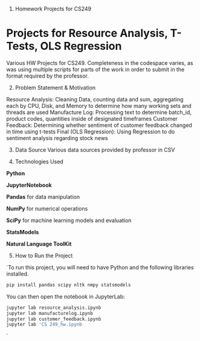 1. Homework Projects for CS249

# Projects for Resource Analysis, T-Tests, OLS Regression

Various HW Projects for CS249. Completeness in the codespace varies, as was using multiple scripts for parts of the work in order to submit in the format required by the professor. 

2. Problem Statement & Motivation

Resource Analysis: Cleaning Data, counting data and sum, aggregating each by CPU, Disk, and Memory to determine how many working sets and threads are used
Manufacture Log: Processing text to determine batch_id, product codes, quantities inside of designated timeframes
Customer Feedback: Determining whether sentiment of customer feedback changed in time using t-tests
Final (OLS Regression): Using Regression to do sentiment analysis regarding stock news

3. Data Source
Various data sources provided by professor in CSV

4. Technologies Used

**Python**

**JupyterNotebook**

**Pandas** for data manipulation

**NumPy** for numerical operations

**SciPy** for machine learning models and evaluation

**StatsModels**

**Natural Language ToolKit**

5. How to Run the Project

`To run this project, you will need to have Python and the following libraries installed.

```bash
pip install pandas scipy nltk nmpy statsmodels
```

You can then open the notebook in JupyterLab:

```bash
jupyter lab resource_analysis.ipynb
jupyter lab manufacturelog.ipynb
jupyter lab customer_feedback.ipynb
jupyter lab 'CS 249_hw.ipynb
```
`

